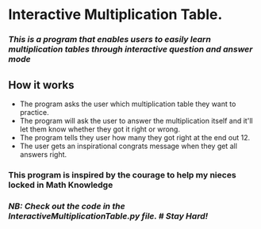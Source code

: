 # Interactive Multiplication Table. 

### *This is a program that  enables users to easily learn multiplication tables through interactive question and answer mode*

## How it works

- The program asks the user which multiplication table they want to practice.
- The program will ask the user to answer the multiplication itself and it'll let them know whether they got it right or wrong.
- The program tells they user how many they got right at the end out 12.
- The user gets an inspirational congrats message when they get all answers right.

### **This program is inspired by the courage to help my nieces locked in Math Knowledge**

### *NB: Check out the code in the InteractiveMultiplicationTable.py file. # Stay Hard!*
